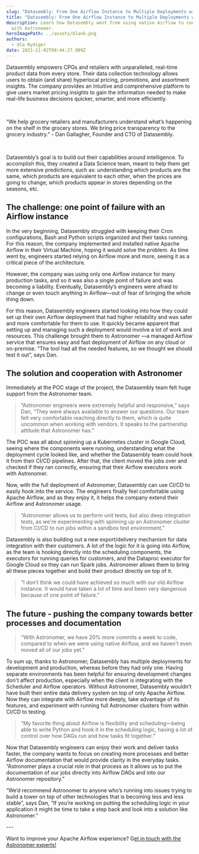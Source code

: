 ```yaml
---
slug: "Datasembly: From One Airflow Instance to Multiple Deployments with Astronomer"
title: "Datasembly: From One Airflow Instance to Multiple Deployments with Astronomer"
description: Learn how Datasembly went from using native Airflow to cooperating
  with Astronomer.
heroImagePath: ../assets/blank.png
authors:
  - Ula Rydiger
date: 2021-11-02T09:44:27.909Z
---
```



Datasembly empowers CPGs and retailers with unparalleled, real-time product data from every store. Their data collection technology allows users to obtain (and share) hyperlocal pricing, promotions, and assortment insights. The company provides an intuitive and comprehensive platform to give users market pricing insights to gain the information needed to make real-life business decisions quicker, smarter, and more efficiently.

 

“We help grocery retailers and manufacturers understand what’s happening on the shelf in the grocery stores. We bring price transparency to the grocery industry.” - Dan Gallagher, Founder and CTO of Datasembly.

 

Datasembly’s goal is to build out their capabilities around intelligence. To accomplish this, they created a Data Science team, meant to help them get more extensive predictions, such as: understanding which products are the same, which products are equivalent to each other, when the prices are going to change, which products appear in stores depending on the seasons, etc. 

## The challenge: one point of failure with an Airflow instance



In the very beginning, Datasembly struggled with keeping their Cron configurations, Bash and Python scripts organized and their tasks running. For this reason, the company implemented and installed native Apache Airflow in their Virtual Machine, hoping it would solve the problem. As time went by, engineers started relying on Airflow more and more, seeing it as a critical piece of the architecture. 



However, the company was using only one Airflow instance for many production tasks, and so it was also a single point of failure and was becoming a liability. Eventually, Datasembly’s engineers were afraid to change or even touch anything in Airflow—out of fear of bringing the whole thing down. 



For this reason, Datasembly engineers started looking into how they could set up their own Airflow deployment that had higher reliability and was safer and more comfortable for them to use. It quickly became apparent that setting up and managing such a deployment would involve a lot of work and resources. This challenge brought them to Astronomer —a managed Airflow service that ensures easy and fast deployment of Airflow on any cloud or on-premise. “The tool had all the needed features, so we thought we should test it out”, says Dan.



## The solution and cooperation with Astronomer



Immediately at the POC stage of the project, the Datasembly team felt huge support from the Astronomer team. 



> “Astronomer engineers were extremely helpful and responsive,” says Dan, “They were always available to answer our questions. Our team felt very comfortable reaching directly to them, which is quite uncommon when working with vendors. It speaks to the partnership attitude that Astronomer has.”



The POC was all about spinning up a Kubernetes cluster in Google Cloud, seeing where the components were running, understanding what the deployment cycle looked like, and whether the Datasembly team could hook it from their CI/CD pipelines. After that, the client moved the jobs over and checked if they ran correctly, ensuring that their Airflow executors work with Astronomer.



Now, with the full deployment of Astronomer, Datasembly can use CI/CD to easily hook into the service. The engineers finally feel comfortable using Apache Airflow, and as they enjoy it, it helps the company extend their Airflow and Astronomer usage. 



> “Astronomer allows us to perform unit tests, but also deep integration tests, as we're experimenting with spinning up an Astronomer cluster from CI/CD to run jobs within a sandbox test environment.”



Datasembly is also building out a new export/delivery mechanism for data integration with their customers. A lot of the logic for it is going into Airflow, as the team is hooking directly into the scheduling components, the executors for running queries for customers, and the Dataproc executor for Google Cloud so they can run Spark jobs. Astronomer allows them to bring all these pieces together and build their product directly on top of it.

> “I don’t think we could have achieved so much with our old Airflow instance. It would have taken a lot of time and been very dangerous because of one point of failure.”



## The future - pushing the company towards better processes and documentation



> "With Astronomer, we have 20% more commits a week to code, compared to when we were using native Airflow, and we haven't even moved all of our jobs yet."



To sum up, thanks to Astronomer, Datasembly has multiple deployments for development and production, whereas before they had only one. Having separate environments has been helpful for ensuring development changes don't affect production, especially when the client is integrating with the Scheduler and Airflow operators. Without Astronomer, Datasembly wouldn’t have built their entire data delivery system on top of only Apache Airflow. Now they can integrate with Airflow more deeply, take advantage of its features, and experiment with running full Astronomer clusters from within CI/CD to testing. 

> “My favorite thing about Airflow is flexibility and scheduling—being able to write Python and hook it in the scheduling logic, having a lot of control over how DAGs run and how tasks fit together.“ 

Now that Datasembly engineers can enjoy their work and deliver tasks faster, the company wants to focus on creating more processes and better Airflow documentation that would provide clarity in the everyday tasks. “Astronomer plays a crucial role in that process as it allows us to put the documentation of our jobs directly into Airflow DAGs and into our Astronomer repository.”

“We’d recommend Astronomer to anyone who’s running into issues trying to build a tower on top of other technologies that is becoming less and less stable”, says Dan, “If you’re working on putting the scheduling logic in your application it might be time to take a step back and look into a solution like Astronomer.”

\---

Want to improve your Apache Airflow experience? G[et in touch with the Astronomer experts!](https://www.astronomer.io/get-astronomer)